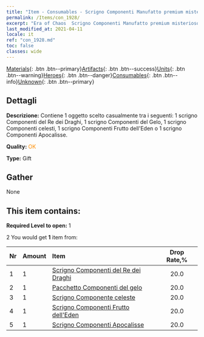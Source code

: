 ```yaml
---
title: "Item - Consumables - Scrigno Componenti Manufatto premium misterioso"
permalink: /Items/con_1928/
excerpt: "Era of Chaos  Scrigno Componenti Manufatto premium misterioso"
last_modified_at: 2021-04-11
locale: it
ref: "con_1928.md"
toc: false
classes: wide
---
```

 [Materials](/it/Items/){: .btn .btn--primary}[Artifacts](/it/Items/Artifacts/){: .btn .btn--success}[Units](/it/Items/Units/){: .btn .btn--warning}[Heroes](/it/Items/Heroes/){: .btn .btn--danger}[Consumables](/it/Items/Consumables/){: .btn .btn--info}[Unknown](/it/Items/Unknown/){: .btn .btn--primary}

## Dettagli
 **Descrizione:** Contiene 1 oggetto scelto casualmente tra i seguenti: 1 scrigno Componenti del Re dei Draghi, 1 scrigno Componenti del Gelo, 1 scrigno Componenti celesti, 1 scrigno Componenti Frutto dell'Eden o 1 scrigno Componenti Apocalisse.

 **Quality:** <span style="color: #FF8C00">OK</span>

 **Type:** Gift

## Gather

  None

## This item contains:

 **Required Level to open:** 1

 2 You would get **1** item  from:

  | Nr | Amount |     Item    | Drop Rate,% |
  |:---|:-------|:------------|:---------:|
  | 1 | 1 | [Scrigno Componenti del Re dei Draghi](/it/Items/con_1348/) | 20.0 | 
  | 2 | 1 | [Pacchetto Componenti del gelo](/it/Items/con_1352/) | 20.0 | 
  | 3 | 1 | [Scrigno Componente celeste](/it/Items/con_1354/) | 20.0 | 
  | 4 | 1 | [Scrigno Componenti Frutto dell'Eden](/it/Items/con_1864/) | 20.0 | 
  | 5 | 1 | [Scrigno Componenti Apocalisse](/it/Items/con_1360/) | 20.0 | 
